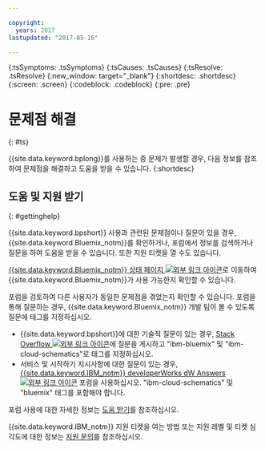 ```yaml
---

copyright:
  years: 2017
lastupdated: "2017-05-16"

---
```


{:tsSymptoms: .tsSymptoms}
{:tsCauses: .tsCauses}
{:tsResolve: .tsResolve}
{:new_window: target="_blank"}
{:shortdesc: .shortdesc}
{:screen: .screen}
{:codeblock: .codeblock}
{:pre: .pre}

# 문제점 해결
{: #ts}

{{site.data.keyword.bplong}}를 사용하는 중 문제가 발생할 경우, 다음 정보를 참조하여 문제점을 해결하고 도움을 받을 수 있습니다.
{:shortdesc}


## 도움 및 지원 받기
{: #gettinghelp}

{{site.data.keyword.bpshort}} 사용과 관련된 문제점이나 질문이 있을 경우, {{site.data.keyword.Bluemix_notm}}를 확인하거나, 포럼에서 정보를 검색하거나 질문을 하여 도움을 받을 수 있습니다. 또한 지원 티켓을 열 수도 있습니다.

<a href="https://developer.ibm.com/bluemix/support/#status" target="_blank">{{site.data.keyword.Bluemix_notm}} 상태 페이지 <img src="../../icons/launch-glyph.svg" alt="외부 링크 아이콘"></a>로 이동하여 {{site.data.keyword.Bluemix_notm}}가 사용 가능한지 확인할 수 있습니다.

포럼을 검토하여 다른 사용자가 동일한 문제점을 겪었는지 확인할 수 있습니다. 포럼을 통해 질문하는 경우, {{site.data.keyword.Bluemix_notm}} 개발 팀이 볼 수 있도록 질문에 태그를 지정하십시오.
  * {{site.data.keyword.bpshort}}에 대한 기술적 질문이 있는 경우, <a href="http://stackoverflow.com/search?q=ibm-cloud-schematics+ibm-bluemix" target="_blank">Stack Overflow <img src="../../icons/launch-glyph.svg" alt="외부 링크 아이콘"></a>에 질문을 게시하고 "ibm-bluemix" 및 "ibm-cloud-schematics"로 태그를 지정하십시오.
  * 서비스 및 시작하기 지시사항에 대한 질문이 있는 경우, <a href="https://developer.ibm.com/answers/topics/ibm-cloud-schematics/?smartspace=bluemix" target="_blank">{{site.data.keyword.IBM_notm}} developerWorks dW Answers <img src="../../icons/launch-glyph.svg" alt="외부 링크 아이콘"></a> 포럼을 사용하십시오. "ibm-cloud-schematics" 및 "bluemix" 태그를 포함해야 합니다.

포럼 사용에 대한 자세한 정보는 [도움 받기](https://www.{DomainName}/docs/support/index.html#getting-help)를 참조하십시오.

{{site.data.keyword.IBM_notm}} 지원 티켓을 여는 방법 또는 지원 레벨 및 티켓 심각도에 대한 정보는 [지원 문의](/docs/support/index.html#contacting-support)를 참조하십시오.
